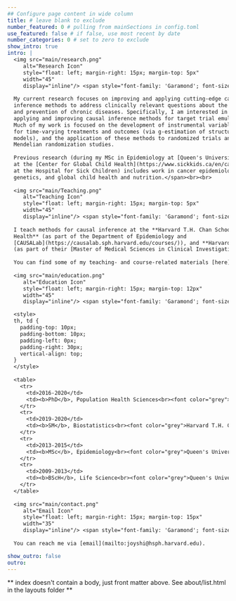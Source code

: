 ```yaml
---
## Configure page content in wide column
title: # leave blank to exclude
number_featured: 0 # pulling from mainSections in config.toml
use_featured: false # if false, use most recent by date
number_categories: 0 # set to zero to exclude
show_intro: true
intro: |
  <img src="main/research.png"
     alt="Research Icon"
     style="float: left; margin-right: 15px; margin-top: 5px" 
     width="45"
     display="inline"/> <span style="font-family: 'Garamond'; font-size: 2em; font-weight: 200">Research Interests</span>
  
  My current research focuses on improving and applying cutting-edge causal 
  inference methods to address clinically relevant questions about the treatment
  and prevention of chronic diseases. Specifically, I am interested in 
  applying and improving causal inference methods for target trial emulation. 
  Much of my work is focused on the development of instrumental variable methods
  for time-varying treatments and outcomes (via g-estimation of structural 
  models), and the application of these methods to randomized trials and 
  Mendelian randomization studies.
  
  Previous research (during my MSc in Epidemiology at [Queen's University](https://phs.queensu.ca/graduate-programs/msc-epidemiology) and as a Data Analyst 
  at the [Center for Global Child Health](https://www.sickkids.ca/en/care-services/centres/global-child-health/) 
  at the Hospital for Sick Children) includes work in cancer epidemiology, 
  genetics, and global child health and nutrition.</span><br><br>
  
  <img src="main/Teaching.png"
     alt="Teaching Icon"
     style="float: left; margin-right: 15px; margin-top: 5px" 
     width="45"
     display="inline"/> <span style="font-family: 'Garamond'; font-size: 2em; font-weight: 200">Teaching</span>
  
  I teach methods for causal inference at the **Harvard T.H. Chan School of Public
  Health** (as part of the Department of Epidemiology and 
  [CAUSALab](https://causalab.sph.harvard.edu/courses/)), and **Harvard Medical School** 
  (as part of their [Master of Medical Sciences in Clinical Investigation (MMSCI)](https://postgraduateeducation.hms.harvard.edu/masters-programs/master-medical-sciences-clinical-investigation) program). 
  
  You can find some of my teaching- and course-related materials [here](/teaching/).<br><br>
  
  <img src="main/education.png"
     alt="Education Icon"
     style="float: left; margin-right: 15px; margin-top: 12px" 
     width="45"
     display="inline"/> <span style="font-family: 'Garamond'; font-size: 2em; font-weight: 200">Education</span>

  <style>
  th, td {
    padding-top: 10px;
    padding-bottom: 10px;
    padding-left: 0px;
    padding-right: 30px;
    vertical-align: top;
  }
  </style>
  
  <table>
    <tr>
      <td>2016-2020</td>
      <td><b>PhD</b>, Population Health Sciences<br><font color="grey">Harvard T.H. Chan School of Public Health, USA</font></td>
    </tr>
    <tr>
      <td>2019-2020</td>
      <td><b>SM</b>, Biostatistics<br><font color="grey">Harvard T.H. Chan School of Public Health, USA</font></td>
    </tr>
    <tr>
      <td>2013-2015</td>
      <td><b>MSc</b>, Epidemiology<br><font color="grey">Queen's University, Canada</font>
    </tr>
    <tr>
      <td>2009-2013</td>
      <td><b>BScH</b>, Life Science<br><font color="grey">Queen's University, Canada</font>
    </tr>    
  </table>
  
  <img src="main/contact.png"
     alt="Email Icon"
     style="float: left; margin-right: 15px; margin-top: 15px" 
     width="35"
     display="inline"/> <span style="font-family: 'Garamond'; font-size: 2em; font-weight: 200">Contact me</span>
  
  You can reach me via [email](mailto:joyshi@hsph.harvard.edu).

show_outro: false
outro:
---
```


** index doesn't contain a body, just front matter above.
See about/list.html in the layouts folder **